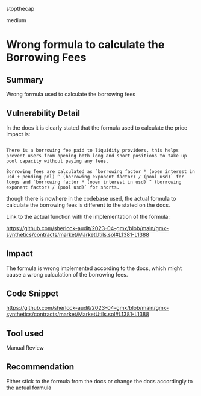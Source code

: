 stopthecap

medium

# Wrong formula to calculate the Borrowing Fees

## Summary
Wrong formula used to calculate the borrowing fees

## Vulnerability Detail

In the docs it is clearly stated that the formula used to calculate the price impact is:

```solidity

There is a borrowing fee paid to liquidity providers, this helps prevent users from opening both long and short positions to take up pool capacity without paying any fees.

Borrowing fees are calculated as `borrowing factor * (open interest in usd + pending pnl) ^ (borrowing exponent factor) / (pool usd)` for longs and `borrowing factor * (open interest in usd) ^ (borrowing exponent factor) / (pool usd)` for shorts.
```
though there is nowhere in the codebase used, the actual formula to calculate the borrowing fees is different to the stated on the docs.

Link to the actual function with the implementation of the formula: 

https://github.com/sherlock-audit/2023-04-gmx/blob/main/gmx-synthetics/contracts/market/MarketUtils.sol#L1381-L1388

## Impact
The formula is wrong implemented according to the docs, which might cause a wrong calculation of the borrowing fees.

## Code Snippet
https://github.com/sherlock-audit/2023-04-gmx/blob/main/gmx-synthetics/contracts/market/MarketUtils.sol#L1381-L1388

## Tool used

Manual Review

## Recommendation
Either stick to the formula from the docs or change the docs accordingly to the actual formula
